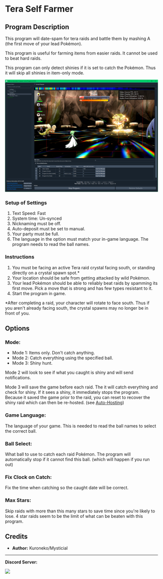 # Tera Self Farmer

## Program Description

This program will date-spam for tera raids and battle them by mashing A (the first move of your lead Pokémon).

This program is useful for farming items from easier raids. It cannot be used to beat hard raids.

This program can only detect shinies if it is set to catch the Pokémon. Thus it will skip all shinies in item-only mode.

<img src="images/TeraSelfFarmer-0.png">

### Setup of Settings

1. Text Speed: Fast
2. System time: Un-synced
3. Nicknaming must be off.
4. Auto-deposit must be set to manual.
5. Your party must be full.
6. The language in the option must match your in-game language. The program needs to read the ball names.

### Instructions

1. You must be facing an active Tera raid crystal facing south, or standing directly on a crystal spawn spot.*
2. Your location should be safe from getting attacked by wild Pokémon.
3. Your lead Pokémon should be able to reliably beat raids by spamming its first move. Pick a move that is strong and has few types resistant to it.
4. Start the program in game.

*After completing a raid, your character will rotate to face south. Thus if you aren't already facing south, the crystal spawns may no longer be in front of you.


## Options

### Mode:

- Mode 1: Items only. Don't catch anything.
- Mode 2: Catch everything using the specified ball.
- Mode 3: Shiny hunt.

Mode 2 will look to see if what you caught is shiny and will send notifications.

Mode 3 will save the game before each raid. The it will catch everything and check for shiny. If it sees a shiny, it immediately stops the program. Because it saved the game prior to the raid, you can reset to recover the shiny raid which can then be re-hosted. (see [Auto-Hosting](AutoHost.md))


### Game Language:

The language of your game. This is needed to read the ball names to select the correct ball.


### Ball Select:

What ball to use to catch each raid Pokémon. The program will automatically stop if it cannot find this ball. (which will happen if you run out)


### Fix Clock on Catch:

Fix the time when catching so the caught date will be correct.


### Max Stars:

Skip raids with more than this many stars to save time since you're likely to lose. 4 star raids seem to be the limit of what can be beaten with this program.


## Credits

- **Author:** Kuroneko/Mysticial

<hr>

**Discord Server:** 

[<img src="https://canary.discordapp.com/api/guilds/695809740428673034/widget.png?style=banner2">](https://discord.gg/cQ4gWxN)


